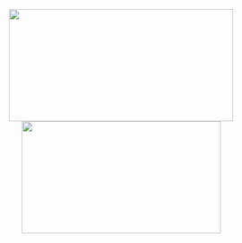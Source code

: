 <div align="center">
  <a href="https://github.com/teustenn">
  <img height="200px" width="400px" src="https://github-readme-stats.vercel.app/api?username=teustenn&count_private=true&show_icons=true&theme=github_dark"/>
  <img height="200px" width="355px" src="https://github-readme-stats.vercel.app/api/top-langs/?username=teustenn&layout=compact&langs_count=7&theme=github_dark"/>
</div>
